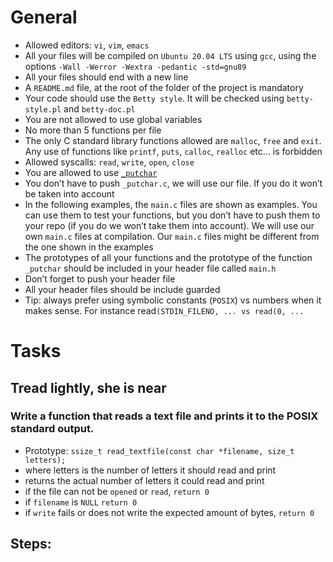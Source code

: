 # General
- Allowed editors: ``vi``, ``vim``, ``emacs``
- All your files will be compiled on ``Ubuntu 20.04 LTS`` using ``gcc``, using the options ``-Wall -Werror -Wextra -pedantic -std=gnu89``
- All your files should end with a new line
- A ``README.md`` file, at the root of the folder of the project is mandatory
- Your code should use the ``Betty style``. It will be checked using ``betty-style.pl`` and ``betty-doc.pl``
- You are not allowed to use global variables
- No more than 5 functions per file
- The only C standard library functions allowed are ``malloc``, ``free`` and ``exit``. Any use of functions like ``printf``, ``puts``, ``calloc``, ``realloc`` etc… is forbidden
- Allowed syscalls: ``read``, ``write``, ``open``, ``close``
- You are allowed to use [``_putchar``](https://github.com/alx-tools/_putchar.c/blob/master/_putchar.c)
- You don’t have to push ``_putchar.c``, we will use our file. If you do it won’t be taken into account
- In the following examples, the ``main.c`` files are shown as examples. You can use them to test your functions, but you don’t have to push them to your repo (if you do we won’t take them into account). We will use our own ``main.c`` files at compilation. Our ``main.c`` files might be different from the one shown in the examples
- The prototypes of all your functions and the prototype of the function ``_putchar`` should be included in your header file called ``main.h``
- Don’t forget to push your header file
- All your header files should be include guarded
- Tip: always prefer using symbolic constants (``POSIX``) vs numbers when it makes sense. For instance read``(STDIN_FILENO, ... vs read(0, ...``


# Tasks

## Tread lightly, she is near

### Write a function that reads a text file and prints it to the POSIX standard output.
- Prototype: ``ssize_t read_textfile(const char *filename, size_t letters);``
- where letters is the number of letters it should read and print
- returns the actual number of letters it could read and print
- if the file can not be ``opened`` or ``read``, ``return 0``
- if ``filename`` is ``NULL`` ``return 0``
- if ``write`` fails or does not write the expected amount of bytes, ``return 0``

## Steps:
```c
    
```